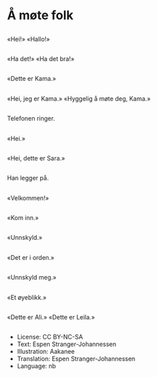 # Å møte folk

##
«Hei!» «Hallo!»

##
«Ha det!» «Ha det bra!»

##
«Dette er Kama.»

##
«Hei, jeg er Kama.» «Hyggelig å møte deg, Kama.»

##
Telefonen ringer.

##
«Hei.»

##
«Hei, dette er Sara.»

##
Han legger på.

##
«Velkommen!»

##
«Kom inn.»

##
«Unnskyld.»

##
«Det er i orden.»

##
«Unnskyld meg.»

##
«Et øyeblikk.»

##
«Dette er Ali.» «Dette er Leila.»

##
* License: CC BY-NC-SA
* Text: Espen Stranger-Johannessen
* Illustration: Aakanee
* Translation: Espen Stranger-Johannessen
* Language: nb
